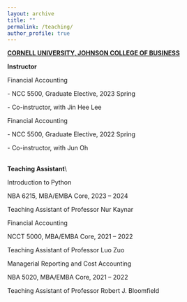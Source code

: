 ```yaml
---
layout: archive
title: ""
permalink: /teaching/
author_profile: true
---
```



<b><u>CORNELL UNIVERSITY, JOHNSON COLLEGE OF BUSINESS</u></b><br/>

<b>Instructor</b>

Financial Accounting 
<p>- NCC 5500, Graduate Elective, 2023 Spring</p>
<p>- Co-instructor, with Jin Hee Lee</p>

Financial Accounting 
<p>- NCC 5500, Graduate Elective, 2022 Spring
<p>- Co-instructor, with Jun Oh</p>

<br/>
<b>Teaching Assistant</b>\

Introduction to Python
<p>NBA 6215, MBA/EMBA Core, 2023 – 2024 </p>
<p>Teaching Assistant of Professor Nur Kaynar</p>

Financial Accounting
<p>NCCT 5000, MBA/EMBA Core, 2021 – 2022 </p>
<p>Teaching Assistant of Professor Luo Zuo </p>
	
Managerial Reporting and Cost Accounting
<p>NBA 5020, MBA/EMBA Core, 2021 – 2022</p>
<p>Teaching Assistant of Professor Robert J. Bloomfield </p>
